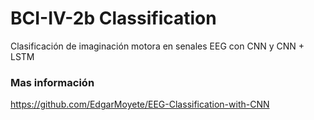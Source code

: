 # BCI-IV-2b Classification
Clasificación de imaginación motora en senales EEG con CNN y CNN + LSTM

### Mas información
https://github.com/EdgarMoyete/EEG-Classification-with-CNN
